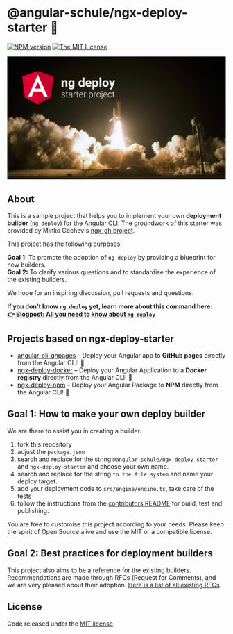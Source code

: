 # @angular-schule/ngx-deploy-starter 🚀

[![NPM version][npm-image]][npm-url]
[![The MIT License](https://img.shields.io/badge/license-MIT-orange.svg?color=blue&style=flat-square)](http://opensource.org/licenses/MIT)

![Banner](docs/ng-deploy-starter-project.jpg)

## About

This is a sample project that helps you to implement your own **deployment builder** (`ng deploy`) for the Angular CLI.
The groundwork of this starter was provided by Minko Gechev's [ngx-gh project](https://github.com/mgechev/ngx-gh).

This project has the following purposes:

**Goal 1:** To promote the adoption of `ng deploy` by providing a blueprint for new builders.  
**Goal 2:** To clarify various questions and to standardise the experience of the existing builders.

We hope for an inspiring discussion, pull requests and questions.

**If you don't know `ng deploy` yet, learn more about this command here:  
[👉 Blogpost: All you need to know about `ng deploy`](https://angular.schule/blog/2019-08-ng-deploy)**


## Projects based on ngx-deploy-starter

- [angular-cli-ghpages](https://github.com/angular-schule/angular-cli-ghpages) – Deploy your Angular app to **GitHub pages** directly from the Angular CLI! 🚀
- [ngx-deploy-docker](https://github.com/kauppfbi/ngx-deploy-docker) – Deploy your Angular Application to a **Docker registry** directly from the Angular CLI! 🚀
- [ngx-deploy-npm](https://github.com/bikecoders/ngx-deploy-npm) – Deploy your Angular Package to **NPM** directly from the Angular CLI! 🚀

## Goal 1: How to make your own deploy builder

We are there to assist you in creating a builder.

1. fork this repository
2. adjust the `package.json`
3. search and replace for the string `@angular-schule/ngx-deploy-starter` and `ngx-deploy-starter` and choose your own name.
4. search and replace for the string `to the file system` and name your deploy target.
5. add your deployment code to `src/engine/engine.ts`, take care of the tests
6. follow the instructions from the [contributors README](docs/README_contributors.md) for build, test and publishing.

You are free to customise this project according to your needs.
Please keep the spirit of Open Source alive and use the MIT or a compatible license.

## Goal 2: Best practices for deployment builders

This project also aims to be a reference for the existing builders.
Recommendations are made through RFCs (Request for Comments), and we are very pleased about their adoption.
[Here is a list of all existing RFCs](https://github.com/angular-schule/ngx-deploy-starter/issues?q=is%3Aissue+%5BRFC%5D).

## License

Code released under the [MIT license](LICENSE).

[npm-url]: https://www.npmjs.com/package/@angular-schule/ngx-deploy-starter
[npm-image]: https://badge.fury.io/js/%40angular-schule%2Fngx-deploy-starter.svg
